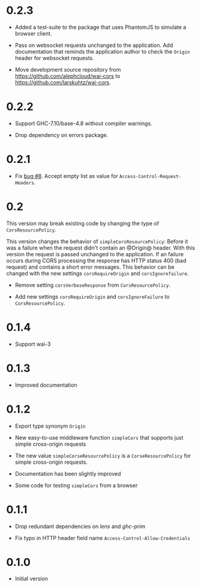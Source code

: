 0.2.3
=====

*   Added a test-suite to the package that uses PhantomJS to simulate a
    browser client.

*   Pass on websocket requests unchanged to the application. Add documentation
    that reminds the application author to check the `Origin` header for
    websocket requests.

*   Move development source repository from https://github.com/alephcloud/wai-cors
    to https://github.com/larskuhtz/wai-cors.

0.2.2
=====

*   Support GHC-7.10/base-4.8 without compiler warnings.

*   Drop dependency on errors package.

0.2.1
=====

*   Fix [bug #8](https://github.com/alephcloud/wai-cors/issues/8).
    Accept empty list as value for `Access-Control-Request-Headers`.

0.2
===

This version may break existing code by changing the type of
`CorsResourcePolicy`.

This version changes the behavior of `simpleCorsResourcePolicy`: Before
it was a failure when the request didn't contain an @Origin@ header.
With this version the request is passed unchanged to the application.
If an failure occurs during CORS processing the response has HTTP status
400 (bad request) and contains a short error messages. This behavior
can be changed with the new settings `corsRequireOrigin` and
`corsIgnorefailure`.

*   Remove setting `corsVerboseResponse` from `CorsResourcePolicy`.

*   Add new settings `corsRequireOrigin` and `corsIgnoreFailure` to
    `CorsResourcePolicy`.

0.1.4
=====

*   Support wai-3

0.1.3
=====

*   Improved documentation

0.1.2
=====

*   Export type synonym `Origin`

*   New easy-to-use middleware function `simpleCors` that supports just
    simple cross-origin requests

*   The new value `simpleCorseResourcePolicy` is a `CorseResourcePolicy`
    for simple cross-origin requests.

*   Documentation has been slightly improved

*   Some code for testing `simpleCors` from a browser

0.1.1
=====

*   Drop redundant dependencies on *lens* and *ghc-prim*

*   Fix typo in HTTP header field name `Access-Control-Allow-Credentials`

0.1.0
=====

*   Initial version

